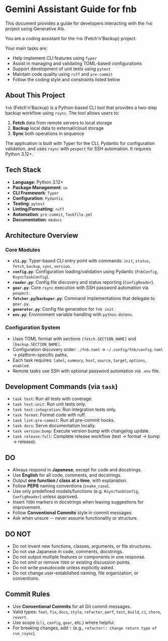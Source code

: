 # Gemini Assistant Guide for fnb

This document provides a guide for developers interacting with the `fnb` project using Generative AIs.

You are a coding assistant for the `fnb` (Fetch'n'Backup) project.

Your main tasks are:
- Help implement CLI features using `Typer`
- Assist in managing and validating TOML-based configurations
- Support development of unit tests using `pytest`
- Maintain code quality using `ruff` and `pre-commit`
- Follow the coding style and constraints listed below

## About This Project

`fnb` (Fetch'n'Backup) is a Python-based CLI tool that provides a two-step backup workflow using `rsync`. The tool allows users to:
1. **Fetch** data from remote servers to local storage
2. **Backup** local data to external/cloud storage
3. **Sync** both operations in sequence

The application is built with Typer for the CLI, Pydantic for configuration validation, and uses `rsync` with `pexpect` for SSH automation. It requires Python 3.12+.

## Tech Stack

- **Language**: Python 3.12+
- **Package Management**: `uv`
- **CLI Framework**: `Typer`
- **Configuration**: `Pydantic`
- **Testing**: `pytest`
- **Linting/Formatting**: `ruff`
- **Automation**: `pre-commit`, `Taskfile.yml`
- **Documentation**: `mkdocs`

## Architecture Overview

### Core Modules
- **`cli.py`**: Typer-based CLI entry point with commands: `init`, `status`, `fetch`, `backup`, `sync`, `version`.
- **`config.py`**: Configuration loading/validation using Pydantic (`FnbConfig`, `RsyncTaskConfig`).
- **`reader.py`**: Config file discovery and status reporting (`ConfigReader`).
- **`gear.py`**: Core `rsync` execution with SSH password automation via `pexpect`.
- **`fetcher.py`/`backuper.py`**: Command implementations that delegate to `gear.py`.
- **`generator.py`**: Config file generation for `fnb init`.
- **`env.py`**: Environment variable handling with `python-dotenv`.

### Configuration System
- Uses TOML format with sections `[fetch.SECTION_NAME]` and `[backup.SECTION_NAME]`.
- Configuration discovery order: `./fnb.toml` → `~/.config/fnb/config.toml` → platform-specific paths.
- Each task requires: `label`, `summary`, `host`, `source`, `target`, `options`, `enabled`.
- Remote tasks use SSH with optional password automation via `.env` file.

## Development Commands (via `task`)

- `task test`: Run all tests with coverage.
- `task test:unit`: Run unit tests only.
- `task test:integration`: Run integration tests only.
- `task format`: Format code with ruff.
- `task lint:pre-commit`: Run all pre-commit hooks.
- `task docs`: Serve documentation locally.
- `task version:bump`: Execute version bump with changelog update.
- `task release:full`: Complete release workflow (test → format → bump → release).

## DO

- Always respond in **Japanese**, except for code and docstrings.
- Use **English** for all code, comments, and docstrings.
- Output **one function / class at a time**, with explanation.
- Follow **PEP8** naming conventions (`snake_case`).
- Use only predefined models/functions (e.g. `RsyncTaskConfig`, `ConfigReader`) unless approved.
- Insert `TODO` markers in docstrings when leaving suggestions for improvement.
- Follow **Conventional Commits** style in commit messages.
- Ask when unsure -- never assume functionality or structure.

## DO NOT

- Do not invent new functions, classes, arguments, or file structures.
- Do not use Japanese in code, comments, docstrings.
- Do not output multiple features or components in one response.
- Do not omit or remove `TODO` or existing discussion points.
- Do not write pseudocode unless explicitly asked.
- Do not change user-established naming, file organization, or conventions.

## Commit Rules

- Use **Conventional Commits** for all Git commit messages.
- Valid types: `feat`, `fix`, `docs`, `style`, `refactor`, `perf`, `test`, `build`, `ci`, `chore`, `revert`.
- Use scope (`cli`, `config`, `gear`, etc.) where helpful.
- For breaking changes, add `!` (e.g., `refactor!: change return type of run_rsync`).
